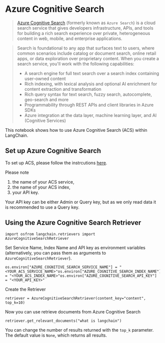 Azure Cognitive Search
======================

> [Azure Cognitive Search](https://learn.microsoft.com/en-us/azure/search/search-what-is-azure-search) (formerly known as `Azure Search`) is a cloud search service that gives developers infrastructure, APIs, and tools for building a rich search experience over private, heterogeneous content in web, mobile, and enterprise applications.

> Search is foundational to any app that surfaces text to users, where common scenarios include catalog or document search, online retail apps, or data exploration over proprietary content. When you create a search service, you'll work with the following capabilities:
> 
> *   A search engine for full text search over a search index containing user-owned content
> *   Rich indexing, with lexical analysis and optional AI enrichment for content extraction and transformation
> *   Rich query syntax for text search, fuzzy search, autocomplete, geo-search and more
> *   Programmability through REST APIs and client libraries in Azure SDKs
> *   Azure integration at the data layer, machine learning layer, and AI (Cognitive Services)

This notebook shows how to use Azure Cognitive Search (ACS) within LangChain.

Set up Azure Cognitive Search[](#set-up-azure-cognitive-search "Direct link to Set up Azure Cognitive Search")
---------------------------------------------------------------------------------------------------------------

To set up ACS, please follow the instrcutions [here](https://learn.microsoft.com/en-us/azure/search/search-create-service-portal).

Please note

1.  the name of your ACS service,
2.  the name of your ACS index,
3.  your API key.

Your API key can be either Admin or Query key, but as we only read data it is recommended to use a Query key.

Using the Azure Cognitive Search Retriever[](#using-the-azure-cognitive-search-retriever "Direct link to Using the Azure Cognitive Search Retriever")
------------------------------------------------------------------------------------------------------------------------------------------------------

    import osfrom langchain.retrievers import AzureCognitiveSearchRetriever

Set Service Name, Index Name and API key as environment variables (alternatively, you can pass them as arguments to `AzureCognitiveSearchRetriever`).

    os.environ["AZURE_COGNITIVE_SEARCH_SERVICE_NAME"] = "<YOUR_ACS_SERVICE_NAME>"os.environ["AZURE_COGNITIVE_SEARCH_INDEX_NAME"] = "<YOUR_ACS_INDEX_NAME>"os.environ["AZURE_COGNITIVE_SEARCH_API_KEY"] = "<YOUR_API_KEY>"

Create the Retriever

    retriever = AzureCognitiveSearchRetriever(content_key="content", top_k=10)

Now you can use retrieve documents from Azure Cognitive Search

    retriever.get_relevant_documents("what is langchain")

You can change the number of results returned with the `top_k` parameter. The default value is `None`, which returns all results.